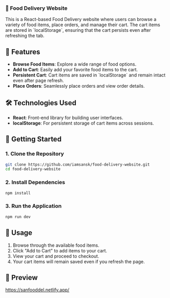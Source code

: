 ### 🍔 Food Delivery Website

This is a React-based Food Delivery website where users can browse a variety of food items, place orders, and manage their cart. The cart items are stored in \`localStorage\`, ensuring that the cart persists even after refreshing the tab.

## 🌟 Features

- **Browse Food Items**: Explore a wide range of food options.
- **Add to Cart**: Easily add your favorite food items to the cart.
- **Persistent Cart**: Cart items are saved in \`localStorage\` and remain intact even after page refresh.
- **Place Orders**: Seamlessly place orders and view order details.

## 🛠️ Technologies Used

- **React**: Front-end library for building user interfaces.
- **localStorage**: For persistent storage of cart items across sessions.

## 🚀 Getting Started

### 1. Clone the Repository

```bash
git clone https://github.com/iamsansk/food-delivery-website.git
cd food-delivery-website
```

### 2. Install Dependencies

```bash
npm install
```

### 3. Run the Application

```bash
npm run dev
```

## 🛒 Usage

1. Browse through the available food items.
2. Click \"Add to Cart\" to add items to your cart.
3. View your cart and proceed to checkout.
4. Your cart items will remain saved even if you refresh the page.

## 🔎 Preview
https://sanfooddel.netlify.app/
